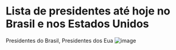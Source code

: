 # Lista de presidentes até hoje no Brasil e nos Estados Unidos
Presidentes do Brasil,
Presidentes dos Eua
![image](https://www.plantuml.com/plantuml/png/bPB1IiGm48RlVOeSTr7x03t8AYXuaQBWHJo4DfQ19hDqqhsKlhlJJ4dJZHxiRVxvPlv_Ga_azU17snTDhubKFHY2rZXlI4s5uk_EZTOCg2fmVXNG6bMfTp-0wpRf0vfh-SoxeSMzg1s2WmQGOTafuZVOL3aZaTbDtYJX3imfINQxCce9aHIIA0gIXUbbCcQGKjmZ6goFujaP_nfi3iSjdSZiS3XMCfEeuXlmgruj4NvhFJXy2O4o6-uyWytacZFc9XJJXlV12qgvS1U4Db8Xl4mAndKEoIqPo5eEnmkYzQhavd9IvAJCABbmizP1s6CUfPy-n5pa__BZcvfaOYAlFJIpiXhSkltpI-cXexXwpXSyZVfV2ugzULcMz-aw1aSoLEmT_g9EnhMZxNy0)
